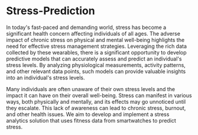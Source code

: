 # Stress-Prediction

In today's fast-paced and demanding world, stress has become a significant health concern affecting individuals of all ages. The adverse impact of chronic stress on physical and mental well-being highlights the need for effective stress management strategies. Leveraging the rich data collected by these wearables, there is a significant opportunity to develop predictive models that can accurately assess and predict an individual's stress levels. By analyzing physiological measurements, activity patterns, and other relevant data points, such models can provide valuable insights into an individual's stress levels. 

Many individuals are often unaware of their own stress levels and the impact it can have on their overall well-being. Stress can manifest in various ways, both physically and mentally, and its effects may go unnoticed until they escalate. This lack of awareness can lead to chronic stress, burnout, and other health issues. We aim to develop and implement a stress analytics solution that uses fitness data from smartwatches to predict stress.
